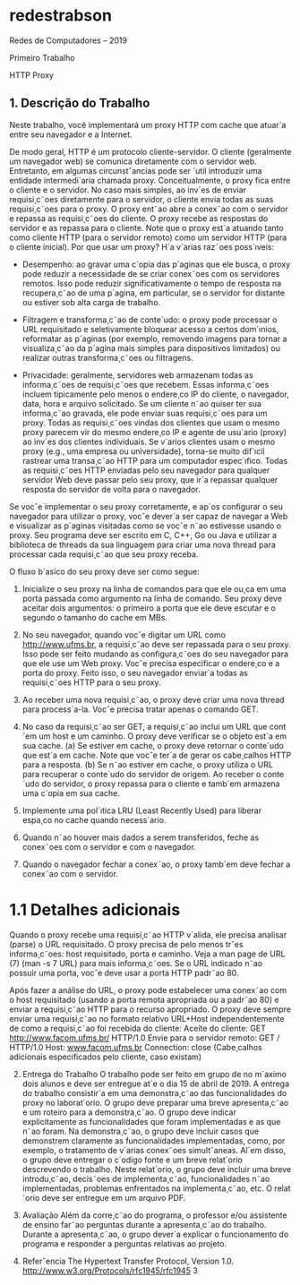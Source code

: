 # redestrabson

Redes de Computadores – 2019

Primeiro Trabalho

HTTP Proxy

## 1. Descrição do Trabalho
Neste trabalho, você implementará um proxy HTTP com cache que atuar´a entre seu navegador e a Internet.

De modo geral, HTTP é um protocolo cliente-servidor. O cliente (geralmente um navegador
web) se comunica diretamente com o servidor web. Entretanto, em algumas circunstˆancias pode
ser ´util introduzir uma entidade intermedi´aria chamada proxy. Conceitualmente, o proxy fica
entre o cliente e o servidor. No caso mais simples, ao inv´es de enviar requisi¸c˜oes diretamente
para o servidor, o cliente envia todas as suas requisi¸c˜oes para o proxy. O proxy ent˜ao abre
a conex˜ao com o servidor e repassa as requisi¸c˜oes do cliente. O proxy recebe as respostas do
servidor e as repassa para o cliente. Note que o proxy est´a atuando tanto como cliente HTTP
(para o servidor remoto) como um servidor HTTP (para o cliente inicial).
Por que usar um proxy? H´a v´arias raz˜oes poss´ıveis:
* Desempenho: ao gravar uma c´opia das p´aginas que ele busca, o proxy pode reduzir a
necessidade de se criar conex˜oes com os servidores remotos. Isso pode reduzir significativamente o tempo de resposta na recupera¸c˜ao de uma p´agina, em particular, se o servidor for distante ou estiver sob alta carga de trabalho.

* Filtragem e transforma¸c˜ao de conte´udo: o proxy pode processar o URL requisitado e
seletivamente bloquear acesso a certos dom´ınios, reformatar as p´aginas (por exemplo,
removendo imagens para tornar a visualiza¸c˜ao da p´agina mais simples para dispositivos
limitados) ou realizar outras transforma¸c˜oes ou filtragens.
* Privacidade: geralmente, servidores web armazenam todas as informa¸c˜oes de requisi¸c˜oes
que recebem. Essas informa¸c˜oes incluem tipicamente pelo menos o endere¸co IP do cliente,
o navegador, data, hora e arquivo solicitado. Se um cliente n˜ao quiser ter sua informa¸c˜ao
gravada, ele pode enviar suas requisi¸c˜oes para um proxy. Todas as requisi¸c˜oes vindas dos
clientes que usam o mesmo proxy parecem vir do mesmo endere¸co IP e agente de usu´ario
(proxy) ao inv´es dos clientes individuais. Se v´arios clientes usam o mesmo proxy (e.g.,
uma empresa ou universidade), torna-se muito dif´ıcil rastrear uma transa¸c˜ao HTTP para
um computador espec´ıfico.
Todas as requisi¸c˜oes HTTP enviadas pelo seu navegador para qualquer servidor Web deve
passar pelo seu proxy, que ir´a repassar qualquer resposta do servidor de volta para o navegador.

Se vocˆe implementar o seu proxy corretamente, e ap´os configurar o seu navegador para utilizar
o proxy, vocˆe dever´a ser capaz de navegar a Web e visualizar as p´aginas visitadas como se
vocˆe n˜ao estivesse usando o proxy. Seu programa deve ser escrito em C, C++, Go ou Java e
utilizar a biblioteca de threads da sua linguagem para criar uma nova thread para processar
cada requisi¸c˜ao que seu proxy receba.

O fluxo b´asico do seu proxy deve ser como segue:

1. Inicialize o seu proxy na linha de comandos para que ele ou¸ca em uma porta passada como
argumento na linha de comando. Seu proxy deve aceitar dois argumentos: o primeiro a
porta que ele deve escutar e o segundo o tamanho do cache em MBs.

2. No seu navegador, quando vocˆe digitar um URL como http://www.ufms.br, a requisi¸c˜ao
deve ser repassada para o seu proxy. Isso pode ser feito mudando as configura¸c˜oes do seu
navegador para que ele use um Web proxy. Vocˆe precisa especificar o endere¸co e a porta
do proxy. Feito isso, o seu navegador enviar´a todas as requisi¸c˜oes HTTP para o seu proxy.

3. Ao receber uma nova requisi¸c˜ao, o proxy deve criar uma nova thread para process´a-la.
Vocˆe precisa tratar apenas o comando GET.

4. No caso da requisi¸c˜ao ser GET, a requisi¸c˜ao inclui um URL que cont´em um host e um
caminho. O proxy deve verificar se o objeto est´a em sua cache.
(a) Se estiver em cache, o proxy deve retornar o conte´udo que est´a em cache. Note que
vocˆe ter´a de gerar os cabe¸calhos HTTP para a resposta.
(b) Se n˜ao estiver em cache, o proxy utiliza o URL para recuperar o conte´udo do servidor
de origem. Ao receber o conte´udo do servidor, o proxy repassa para o cliente e tamb´em
armazena uma c´opia em sua cache.

5. Implemente uma pol´ıtica LRU (Least Recently Used) para liberar espa¸co no cache quando
necess´ario.

6. Quando n˜ao houver mais dados a serem transferidos, feche as conex˜oes com o servidor e
com o navegador.

7. Quando o navegador fechar a conex˜ao, o proxy tamb´em deve fechar a conex˜ao com o
servidor.

# 1.1 Detalhes adicionais
Quando o proxy recebe uma requisi¸c˜ao HTTP v´alida, ele precisa analisar (parse) o URL
requisitado. O proxy precisa de pelo menos trˆes informa¸c˜oes: host requisitado, porta e caminho.
Veja a man page de URL (7) (man -s 7 URL) para mais informa¸c˜oes. Se o URL indicado n˜ao
possuir uma porta, vocˆe deve usar a porta HTTP padr˜ao 80.

Após fazer a análise do URL, o proxy pode estabelecer uma conex˜ao com o host requisitado (usando a porta remota apropriada ou a padr˜ao 80) e enviar a requisi¸c˜ao HTTP para o recurso apropriado. O proxy deve sempre enviar uma requisi¸c˜ao no formato relativo URL+Host
independentemente de como a requisi¸c˜ao foi recebida do cliente:
Aceite do cliente:
GET http://www.facom.ufms.br/ HTTP/1.0
Envie para o servidor remoto:
GET / HTTP/1.0
Host: www.facom.ufms.br
Connection: close
(Cabe¸calhos adicionais especificados pelo cliente, caso existam)

2. Entrega do Trabalho
O trabalho pode ser feito em grupo de no m´aximo dois alunos e deve ser entregue at´e
o dia 15 de abril de 2019. A entrega do trabalho consistir´a em uma demonstra¸c˜ao das funcionalidades do proxy no laborat´orio. O grupo deve preparar uma breve apresenta¸c˜ao e um
roteiro para a demonstra¸c˜ao. O grupo deve indicar explicitamente as funcionalidades que foram
implementadas e as que n˜ao foram. Na demonstra¸c˜ao, o grupo deve incluir casos que demonstrem claramente as funcionalidades implementadas, como, por exemplo, o tratamento de v´arias
conex˜oes simultˆaneas. Al´em disso, o grupo deve entregar o c´odigo fonte e um breve relat´orio
descrevendo o trabalho. Neste relat´orio, o grupo deve incluir uma breve introdu¸c˜ao, decis˜oes de
implementa¸c˜ao, funcionalidades n˜ao implementadas, problemas enfrentados na implementa¸c˜ao,
etc. O relat´orio deve ser entregue em um arquivo PDF.

3. Avaliação Além da corre¸c˜ao do programa, o professor e/ou assistente de ensino far˜ao perguntas durante
a apresenta¸c˜ao do trabalho. Durante a apresenta¸c˜ao, o grupo dever´a explicar o funcionamento
do programa e responder a perguntas relativas ao projeto.

4. Referˆencia
The Hypertext Transfer Protocol, Version 1.0. http://www.w3.org/Protocols/rfc1945/rfc1945
3

